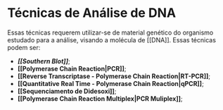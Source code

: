 # Técnicas de Análise de DNA
Essas técnicas requerem utilizar-se de material genético do organismo estudado para a análise, visando a molécula de [[DNA]]. Essas técnicas podem ser:
- ***[[Southern Blot]]***;
- **[[Polymerase Chain Reaction|PCR]]**;
- **[[Reverse Transcriptase - Polymerase Chain Reaction|RT-PCR]]**;
- **[[Quantitative Real Time - Polymerase Chain Reaction|qPCR]]**;
- **[[Sequenciamento de Didesoxi]]**;
- **[[Polymerase Chain Reaction Multiplex|PCR Muliplex]]**;